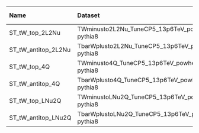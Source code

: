 | Name                | Dataset                                         | Root Status                       | NanoV15 Status                    | Chained Request   | RunIII2024Summer24 Root Request   |
|:--------------------|:------------------------------------------------|:----------------------------------|:----------------------------------|:------------------|:----------------------------------|
| ST_tW_top_2L2Nu     | TWminusto2L2Nu_TuneCP5_13p6TeV_powheg-pythia8   | $${\color{red}\textbf{MISSING}}$$ | $${\color{red}\textbf{MISSING}}$$ | N/A               | NONE                              |
| ST_tW_antitop_2L2Nu | TbarWplusto2L2Nu_TuneCP5_13p6TeV_powheg-pythia8 | $${\color{red}\textbf{MISSING}}$$ | $${\color{red}\textbf{MISSING}}$$ | N/A               | NONE                              |
| ST_tW_top_4Q        | TWminusto4Q_TuneCP5_13p6TeV_powheg-pythia8      | $${\color{red}\textbf{MISSING}}$$ | $${\color{red}\textbf{MISSING}}$$ | N/A               | NONE                              |
| ST_tW_antitop_4Q    | TbarWplusto4Q_TuneCP5_13p6TeV_powheg-pythia8    | $${\color{red}\textbf{MISSING}}$$ | $${\color{red}\textbf{MISSING}}$$ | N/A               | NONE                              |
| ST_tW_top_LNu2Q     | TWminustoLNu2Q_TuneCP5_13p6TeV_powheg-pythia8   | $${\color{red}\textbf{MISSING}}$$ | $${\color{red}\textbf{MISSING}}$$ | N/A               | NONE                              |
| ST_tW_antitop_LNu2Q | TbarWplustoLNu2Q_TuneCP5_13p6TeV_powheg-pythia8 | $${\color{red}\textbf{MISSING}}$$ | $${\color{red}\textbf{MISSING}}$$ | N/A               | NONE                              |
